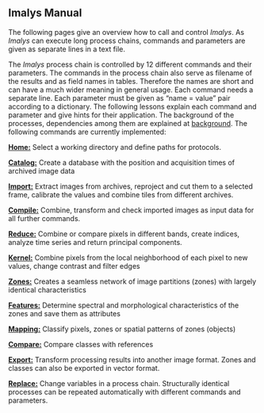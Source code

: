 ## Imalys Manual

The following pages give an overview how to call and control *Imalys*. As *Imalys* can execute long process chains, commands and parameters are given as separate lines in a text file. 

The *Imalys* process chain is controlled by 12 different commands and their parameters. The commands in the process chain also serve as filename of the results and as field names in tables. Therefore the names are short and can have a much wider meaning in general usage. 
Each command needs a separate line. Each parameter must be given as “name = value” pair according to a dictionary. The following lessons explain each command and parameter and give hints for their application. The background of the processes, dependencies among them are explained at [background](../background/Index.md). The following commands are currently implemented:

**[Home:](1_Home.md)** Select a working directory and define paths for protocols.

**[Catalog:](2_Catalog.md)** Create a database with the position and acquisition times of archived image data

**[Import:](3_Import)** Extract images from archives, reproject and cut them to a selected frame, calibrate the values and combine tiles from different archives. 

**[Compile:](4_Compile)** Combine, transform and check imported images as input data for all further commands.

**[Reduce:](5_Reduce.md)** Combine or compare pixels in different bands, create indices, analyze time series and return principal components.

**[Kernel:](6_Kernel.md)** Combine pixels from the local neighborhood of each pixel to new values, change contrast and filter edges

**[Zones:](7_Zones.md)** Creates a seamless network of image partitions (zones) with largely identical characteristics

**[Features:](8_Features.md)** Determine spectral and morphological characteristics of the zones and save them as attributes

**[Mapping:](9_Mapping.md)** Classify pixels, zones or spatial patterns of zones (objects)

**[Compare:](10_Compare.md)** Compare classes with references 

**[Export:](11_Export.md)** Transform processing results into another image format. Zones and classes can also be exported in vector format.

**[Replace:](12_Replace.md)** Change variables in a process chain. Structurally identical processes can be repeated automatically with different commands and parameters.
